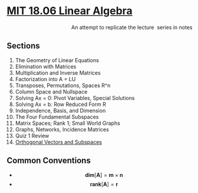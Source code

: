 # [MIT 18.06 Linear Algebra](https://www.youtube.com/watch?v=7UJ4CFRGd-U&list=PLE7DDD91010BC51F8) 
<p align="right">An attempt to replicate the lecture  series in notes</p>


## Sections
1. The Geometry of Linear Equations
2. Elimination with Matrices
3. Multiplication and Inverse Matrices
4. Factorization into A = LU
5. Transposes, Permutations, Spaces R^n
6. Column Space and Nullspace
7. Solving Ax = 0: Pivot Variables, Special Solutions
8. Solving Ax = b: Row Reduced Form R
9. Independence, Basis, and Dimension
10. The Four Fundamental Subspaces
11. Matrix Spaces; Rank 1; Small World Graphs
12. Graphs, Networks, Incidence Matrices
13. Quiz 1 Review
14. [Orthogonal Vectors and Subspaces](lectuers/LECTUER_14.md)



## Common Conventions
* $$\mathbf{dim} [ \mathbf{A}] = \mathbf{m} \times \mathbf{n} $$
* $$\mathbf{rank} [ \mathbf{A}] = \mathbf{r} $$
